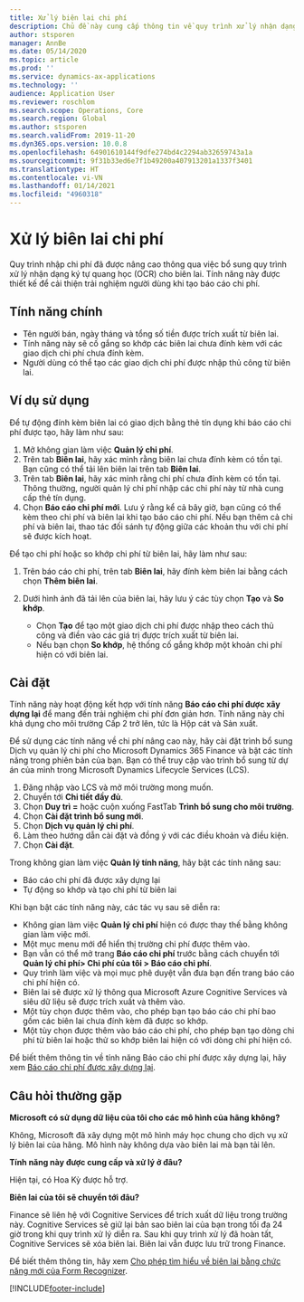 ```yaml
---
title: Xử lý biên lai chi phí
description: Chủ đề này cung cấp thông tin về quy trình xử lý nhận dạng ký tự quang học (OCR) cho biên lai. Tính năng này được thiết kế để cải thiện trải nghiệm người dùng khi tạo báo cáo chi phí trong Microsoft Dynamics 365 Finance.
author: stsporen
manager: AnnBe
ms.date: 05/14/2020
ms.topic: article
ms.prod: ''
ms.service: dynamics-ax-applications
ms.technology: ''
audience: Application User
ms.reviewer: roschlom
ms.search.scope: Operations, Core
ms.search.region: Global
ms.author: stsporen
ms.search.validFrom: 2019-11-20
ms.dyn365.ops.version: 10.0.8
ms.openlocfilehash: 64901610144f9dfe274bd4c2294ab32659743a1a
ms.sourcegitcommit: 9f31b33ed6e7f1b49200a407913201a1337f3401
ms.translationtype: HT
ms.contentlocale: vi-VN
ms.lasthandoff: 01/14/2021
ms.locfileid: "4960318"
---
```

# <a name="expense-receipt-processing"></a>Xử lý biên lai chi phí

Quy trình nhập chi phí đã được nâng cao thông qua việc bổ sung quy trình xử lý nhận dạng ký tự quang học (OCR) cho biên lai. Tính năng này được thiết kế để cải thiện trải nghiệm người dùng khi tạo báo cáo chi phí.

## <a name="key-features"></a>Tính năng chính

- Tên người bán, ngày tháng và tổng số tiền được trích xuất từ biên lai.
- Tính năng này sẽ cố gắng so khớp các biên lai chưa đính kèm với các giao dịch chi phí chưa đính kèm.
- Người dùng có thể tạo các giao dịch chi phí được nhập thủ công từ biên lai.

## <a name="usage-examples"></a>Ví dụ sử dụng

Để tự động đính kèm biên lai có giao dịch bằng thẻ tín dụng khi báo cáo chi phí được tạo, hãy làm như sau:

  1. Mở không gian làm việc **Quản lý chi phí**.
  2. Trên tab **Biên lai**, hãy xác minh rằng biên lai chưa đính kèm có tồn tại. Bạn cũng có thể tải lên biên lai trên tab **Biên lai**.
  3. Trên tab **Biên lai**, hãy xác minh rằng chi phí chưa đính kèm có tồn tại. Thông thường, người quản lý chi phí nhập các chi phí này từ nhà cung cấp thẻ tín dụng.
  4. Chọn **Báo cáo chi phí mới**. Lưu ý rằng kể cả bây giờ, bạn cũng có thể kèm theo chi phí và biên lai khi tạo báo cáo chi phí. Nếu bạn thêm cả chi phí và biên lai, thao tác đối sánh tự động giữa các khoản thu với chi phí sẽ được kích hoạt.

Để tạo chi phí hoặc so khớp chi phí từ biên lai, hãy làm như sau:

  1. Trên báo cáo chi phí, trên tab **Biên lai**, hãy đính kèm biên lai bằng cách chọn **Thêm biên lai**.
  2. Dưới hình ảnh đã tải lên của biên lai, hãy lưu ý các tùy chọn **Tạo** và **So khớp**.

      - Chọn **Tạo** để tạo một giao dịch chi phí được nhập theo cách thủ công và điền vào các giá trị được trích xuất từ biên lai.
      - Nếu bạn chọn **So khớp**, hệ thống cố gắng khớp một khoản chi phí hiện có với biên lai.

## <a name="installation"></a>Cài đặt

Tính năng này hoạt động kết hợp với tính năng **Báo cáo chi phí được xây dựng lại** để mang đến trải nghiệm chi phí đơn giản hơn. Tính năng này chỉ khả dụng cho môi trường Cấp 2 trở lên, tức là Hộp cát và Sản xuất.

Để sử dụng các tính năng về chi phí nâng cao này, hãy cài đặt trình bổ sung Dịch vụ quản lý chi phí cho Microsoft Dynamics 365 Finance và bật các tính năng trong phiên bản của bạn. Bạn có thể truy cập vào trình bổ sung từ dự án của mình trong Microsoft Dynamics Lifecycle Services (LCS).

1. Đăng nhập vào LCS và mở môi trường mong muốn.
2. Chuyển tới **Chi tiết đầy đủ**.
3. Chọn **Duy trì =** hoặc cuộn xuống FastTab **Trình bổ sung cho môi trường**.
4. Chọn **Cài đặt trình bổ sung mới**.
5. Chọn **Dịch vụ quản lý chi phí**.
6. Làm theo hướng dẫn cài đặt và đồng ý với các điều khoản và điều kiện.
7. Chọn **Cài đặt**.

Trong không gian làm việc **Quản lý tính năng**, hãy bật các tính năng sau:

- Báo cáo chi phí đã được xây dựng lại
- Tự động so khớp và tạo chi phí từ biên lai

Khi bạn bật các tính năng này, các tác vụ sau sẽ diễn ra:

- Không gian làm việc **Quản lý chi phí** hiện có được thay thế bằng không gian làm việc mới.
- Một mục menu mới để hiển thị trường chi phí được thêm vào.
- Bạn vẫn có thể mở trang **Báo cáo chi phí** trước bằng cách chuyển tới **Quản lý chi phí> Chi phí của tôi > Báo cáo chi phí**.
- Quy trình làm việc và mọi mục phê duyệt vẫn đưa bạn đến trang báo cáo chi phí hiện có.
- Biên lai sẽ được xử lý thông qua Microsoft Azure Cognitive Services và siêu dữ liệu sẽ được trích xuất và thêm vào.
- Một tùy chọn được thêm vào, cho phép bạn tạo báo cáo chi phí bao gồm các biên lai chưa đính kèm đã được so khớp.
- Một tùy chọn được thêm vào báo cáo chi phí, cho phép bạn tạo dòng chi phí từ biên lai hoặc thử so khớp biên lai hiện có với dòng chi phí hiện có.

Để biết thêm thông tin về tính năng Báo cáo chi phí được xây dựng lại, hãy xem [Báo cáo chi phí được xây dựng lại](ExpenseWorkspaceNew.md).

## <a name="frequently-asked-questions"></a>Câu hỏi thường gặp

**Microsoft có sử dụng dữ liệu của tôi cho các mô hình của hãng không?**

Không, Microsoft đã xây dựng một mô hình máy học chung cho dịch vụ xử lý biên lai của hãng. Mô hình này không dựa vào biên lai mà bạn tải lên.

**Tính năng này được cung cấp và xử lý ở đâu?**

Hiện tại, có Hoa Kỳ được hỗ trợ.

**Biên lai của tôi sẽ chuyển tới đâu?**

Finance sẽ liên hệ với Cognitive Services để trích xuất dữ liệu trong trường này. Cognitive Services sẽ giữ lại bản sao biên lai của bạn trong tối đa 24 giờ trong khi quy trình xử lý diễn ra. Sau khi quy trình xử lý đã hoàn tất, Cognitive Services sẽ xóa biên lai. Biên lai vẫn được lưu trữ trong Finance.

Để biết thêm thông tin, hãy xem [Cho phép tìm hiểu về biên lai bằng chức năng mới của Form Recognizer](https://azure.microsoft.com/blog/enable-receipt-understanding-with-form-recognizer-s-new-capability/).


[!INCLUDE[footer-include](../includes/footer-banner.md)]